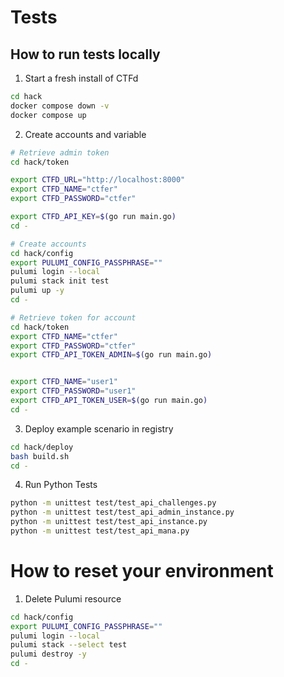 # Tests

## How to run tests locally

1. Start a fresh install of CTFd

```bash
cd hack
docker compose down -v 
docker compose up
```

2. Create accounts and variable
```bash
# Retrieve admin token 
cd hack/token

export CTFD_URL="http://localhost:8000"
export CTFD_NAME="ctfer"
export CTFD_PASSWORD="ctfer"

export CTFD_API_KEY=$(go run main.go)
cd -

# Create accounts
cd hack/config
export PULUMI_CONFIG_PASSPHRASE=""
pulumi login --local 
pulumi stack init test
pulumi up -y
cd -

# Retrieve token for account
cd hack/token
export CTFD_NAME="ctfer"
export CTFD_PASSWORD="ctfer"
export CTFD_API_TOKEN_ADMIN=$(go run main.go)


export CTFD_NAME="user1"
export CTFD_PASSWORD="user1"
export CTFD_API_TOKEN_USER=$(go run main.go)
cd -

```

3. Deploy example scenario in registry
```bash
cd hack/deploy
bash build.sh
cd -
```

4. Run Python Tests

```bash
python -m unittest test/test_api_challenges.py
python -m unittest test/test_api_admin_instance.py
python -m unittest test/test_api_instance.py
python -m unittest test/test_api_mana.py
```



# How to reset your environment 

1. Delete Pulumi resource
```bash
cd hack/config
export PULUMI_CONFIG_PASSPHRASE=""
pulumi login --local 
pulumi stack --select test
pulumi destroy -y 
cd -

```